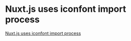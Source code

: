 # Nuxt.js uses iconfont import process
[Nuxt.js uses iconfont import process](https://aiwithcloud.com/2022/09/15/nuxt-js_uses_iconfont_import_process/)